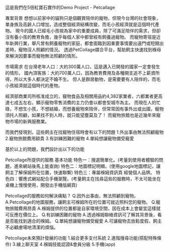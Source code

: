 這是我們在5倍紅寶石實作的Demo Project - Petcallage

專案背景
想想以前家中的貓狗只是個觀賞陪伴的寵物，但現今台灣的社會現象，單身族及高齡人口增加，造成整個經濟結構改變，而毛小孩經濟就是這個時代產物。
現今的國人已經毛小孩視為家中的重要成員，除了可滿足陪伴的需求，但卻沒有養小孩的教育負擔，幾乎每個人家中都曾經有飼養過寵物。
而寵物寄宿是近年新興行業，舉凡曾有飼養寵物的家庭，都會面臨到因重要事情要出遠門或短期出差時，寵物沒人照顧的情況。
透過PetCollage媒合平台，幫助飼主快速找到褓母來解決因要事而寵物無法照顧的情形。

市場需求
在台灣老年人口：大約300萬人口，這是邁入已開發的國家一定會發生的情形。
國內頂客族：大約700萬人口，因為教育費用及各種開支追不上薪資所得，所以大多人都決定不婚不生。
但人是群居動物，是需要要有人陪伴的，而毛小孩經濟就這個時代的產物。

經濟部商業司所核准成立的，寵物食品及相關用品約4,382家業者，六都業者更高達七成五左右，顯示寵物零售消費的主力仍會以都會型城市為主。
而現在人的忙碌，不想生小孩，不想結婚，而想養寵物來陪伴，但常常因有事外出或出國，寵物須托人照顧，如果找不到人時，就只能望塵莫及了！
而寵物旅館也是近幾年來寵物市場的新興服務業。

而我們發現到，這些飼主在找寵物住宿時會有以下的問題
1.外出事由無法照顧寵物
2.寵物旅館費用額貴
3.有訓練困難的寵物
4.單純想讓寵物備受寵愛

基於以上的問題，我們設計出以下的功能

Petcollage所提供的服務
基本功能
特色一：搜選簡單化。(考量到使用者體驗的問題，進來網站後馬上能查詢)
特色二：地圖標記明顯。(使用google地圖標記，讓飼主了解保姆所在位置，快速聯繫)
特色三：專屬褓姆資訊頁 經營個人品牌。
特色四：響應式網站配合手機瀏覽。(考量飼主在找尋這些的服務時，不太可能坐在桌機上慢慢使用，開發出手機版網頁)


Petcollage的服務如何解決痛點？
Q.因外出事由，無法照顧到寵物。
A.Petcollage的地圖服務，讓飼主可褓姆所在的位置可就近照料您的寵物。
Q.寵物旅館費用昂貴
A.褓姆提供的位置都是自家環境空間，因在成本上會變宜這樣就可反應在價位上。
Q.有訓練困難的寵物
A.透過褓姆聯絡資訊可了解其背景後，看是否能找到適合的褓姆。
Q.單純想讓寵物備受寵愛
A.可讓寵物去放鬆度假，飼主不必顧慮場地清潔的煩惱。


Petcollage未來預計發展的功能
1.結合更多支付系統
2.進階搜尋功能(搭配特殊條件)
3.線上聊天室
4.褓姆技能認證&會員分級
5.手機(app)
